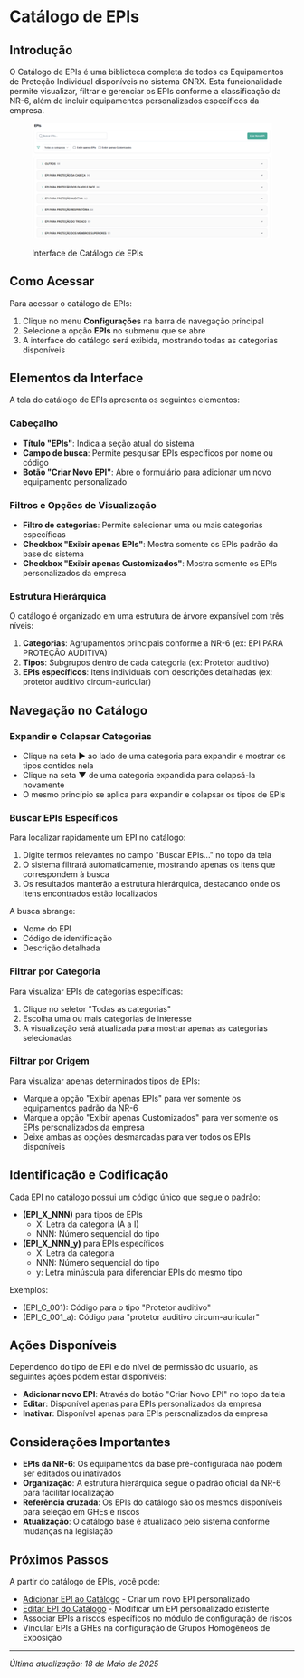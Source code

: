# Catálogo de EPIs

## Introdução

O Catálogo de EPIs é uma biblioteca completa de todos os Equipamentos de Proteção Individual disponíveis no sistema GNRX. Esta funcionalidade permite visualizar, filtrar e gerenciar os EPIs conforme a classificação da NR-6, além de incluir equipamentos personalizados específicos da empresa.

<figure><img src="../../.gitbook/assets/image (62).png" alt=""><figcaption><p>Interface de Catálogo de EPIs</p></figcaption></figure>

## Como Acessar

Para acessar o catálogo de EPIs:

1. Clique no menu **Configurações** na barra de navegação principal
2. Selecione a opção **EPIs** no submenu que se abre
3. A interface do catálogo será exibida, mostrando todas as categorias disponíveis

## Elementos da Interface

A tela do catálogo de EPIs apresenta os seguintes elementos:

### Cabeçalho

* **Título "EPIs"**: Indica a seção atual do sistema
* **Campo de busca**: Permite pesquisar EPIs específicos por nome ou código
* **Botão "Criar Novo EPI"**: Abre o formulário para adicionar um novo equipamento personalizado

### Filtros e Opções de Visualização

* **Filtro de categorias**: Permite selecionar uma ou mais categorias específicas
* **Checkbox "Exibir apenas EPIs"**: Mostra somente os EPIs padrão da base do sistema
* **Checkbox "Exibir apenas Customizados"**: Mostra somente os EPIs personalizados da empresa

### Estrutura Hierárquica

O catálogo é organizado em uma estrutura de árvore expansível com três níveis:

1. **Categorias**: Agrupamentos principais conforme a NR-6 (ex: EPI PARA PROTEÇÃO AUDITIVA)
2. **Tipos**: Subgrupos dentro de cada categoria (ex: Protetor auditivo)
3. **EPIs específicos**: Itens individuais com descrições detalhadas (ex: protetor auditivo circum-auricular)

## Navegação no Catálogo

### Expandir e Colapsar Categorias

* Clique na seta ▶ ao lado de uma categoria para expandir e mostrar os tipos contidos nela
* Clique na seta ▼ de uma categoria expandida para colapsá-la novamente
* O mesmo princípio se aplica para expandir e colapsar os tipos de EPIs

### Buscar EPIs Específicos

Para localizar rapidamente um EPI no catálogo:

1. Digite termos relevantes no campo "Buscar EPIs..." no topo da tela
2. O sistema filtrará automaticamente, mostrando apenas os itens que correspondem à busca
3. Os resultados manterão a estrutura hierárquica, destacando onde os itens encontrados estão localizados

A busca abrange:

* Nome do EPI
* Código de identificação
* Descrição detalhada

### Filtrar por Categoria

Para visualizar EPIs de categorias específicas:

1. Clique no seletor "Todas as categorias"
2. Escolha uma ou mais categorias de interesse
3. A visualização será atualizada para mostrar apenas as categorias selecionadas

### Filtrar por Origem

Para visualizar apenas determinados tipos de EPIs:

* Marque a opção "Exibir apenas EPIs" para ver somente os equipamentos padrão da NR-6
* Marque a opção "Exibir apenas Customizados" para ver somente os EPIs personalizados da empresa
* Deixe ambas as opções desmarcadas para ver todos os EPIs disponíveis

## Identificação e Codificação

Cada EPI no catálogo possui um código único que segue o padrão:

* **(EPI\_X\_NNN)** para tipos de EPIs
  * X: Letra da categoria (A a I)
  * NNN: Número sequencial do tipo
* **(EPI\_X\_NNN\_y)** para EPIs específicos
  * X: Letra da categoria
  * NNN: Número sequencial do tipo
  * y: Letra minúscula para diferenciar EPIs do mesmo tipo

Exemplos:

* (EPI\_C\_001): Código para o tipo "Protetor auditivo"
* (EPI\_C\_001\_a): Código para "protetor auditivo circum-auricular"

## Ações Disponíveis

Dependendo do tipo de EPI e do nível de permissão do usuário, as seguintes ações podem estar disponíveis:

* **Adicionar novo EPI**: Através do botão "Criar Novo EPI" no topo da tela
* **Editar**: Disponível apenas para EPIs personalizados da empresa
* **Inativar**: Disponível apenas para EPIs personalizados da empresa

## Considerações Importantes

* **EPIs da NR-6**: Os equipamentos da base pré-configurada não podem ser editados ou inativados
* **Organização**: A estrutura hierárquica segue o padrão oficial da NR-6 para facilitar localização
* **Referência cruzada**: Os EPIs do catálogo são os mesmos disponíveis para seleção em GHEs e riscos
* **Atualização**: O catálogo base é atualizado pelo sistema conforme mudanças na legislação

## Próximos Passos

A partir do catálogo de EPIs, você pode:

* [Adicionar EPI ao Catálogo](adicionar-epi-catalogo.md) - Criar um novo EPI personalizado
* [Editar EPI do Catálogo](broken-reference) - Modificar um EPI personalizado existente
* Associar EPIs a riscos específicos no módulo de configuração de riscos
* Vincular EPIs a GHEs na configuração de Grupos Homogêneos de Exposição

***

_Última atualização: 18 de Maio de 2025_
